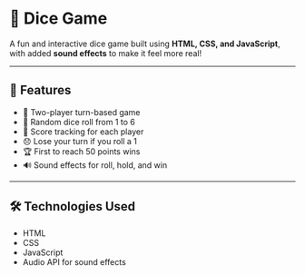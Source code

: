 # 🎲 Dice Game

A fun and interactive dice game built using **HTML, CSS, and JavaScript**, with added **sound effects** to make it feel more real!

---

## 🚀 Features

- 🎯 Two-player turn-based game
- 🎲 Random dice roll from 1 to 6
- 💾 Score tracking for each player
- 😞 Lose your turn if you roll a 1
- 🏆 First to reach 50 points wins
- 🔊 Sound effects for roll, hold, and win

---


## 🛠️ Technologies Used

- HTML
- CSS
- JavaScript
- Audio API for sound effects


